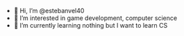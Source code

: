 - 👋 Hi, I’m @estebanvel40
- 👀 I’m interested in game development, computer science
- 🌱 I’m currently learning nothing but I want to learn CS

<!---
estebanvel40/estebanvel40 is a ✨ special ✨ repository because its `README.md` (this file) appears on your GitHub profile.
You can click the Preview link to take a look at your changes.
--->

